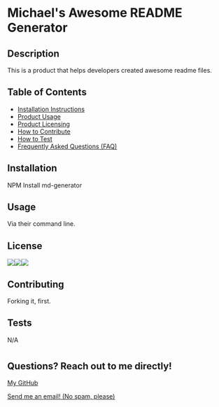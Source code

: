 # Michael's Awesome README Generator

## <h2>Description</h2>

This is a product that helps developers created awesome readme files.

## <h2 id="">Table of Contents</h2>

- <a href="#installation">Installation Instructions</a>
- <a href="#usage">Product Usage</a>
- <a href="#license">Product Licensing</a>
- <a href="#contributing">How to Contribute</a>
- <a href="#tests">How to Test</a>
- <a href="#questions">Frequently Asked Questions (FAQ)</a>

## <h2 id="installation">Installation</h2>

NPM Install md-generator

## <h2 id="usage">Usage</h2>

Via their command line.

## <h2 id="license">License</h2>

<img src="https://img.shields.io/npm/l/axios"><img src="https://img.shields.io/npm/l/math"><img src="https://img.shields.io/npm/l/react">

## <h2 id="contributing">Contributing</h2>

Forking it, first.

## <h2 id="tests">Tests</h2>

N/A

# <h2 id="questions">Questions? Reach out to me directly!</h2>

<a href="github.com/mknowlton89">My GitHub</a>

<a href="mailto:mknowlton89@gmail.com">Send me an email! (No spam, please)<a/>
